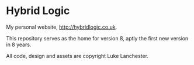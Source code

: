 # Hybrid Logic

My personal website, http://hybridlogic.co.uk.

This repository serves as the home for version 8, aptly the first new version in 8 years.

All code, design and assets are copyright Luke Lanchester.
